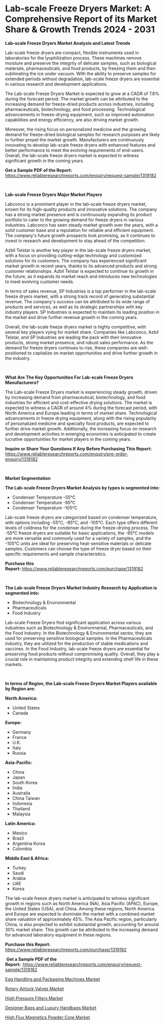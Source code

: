 <p><h1>Lab-scale Freeze Dryers Market: A Comprehensive Report of its Market Share & Growth Trends 2024 - 2031</h1></p><p><strong>Lab-scale Freeze Dryers Market Analysis and Latest Trends</strong></p>
<p><p>Lab-scale freeze dryers are compact, flexible instruments used in laboratories for the lyophilization process. These machines remove moisture and preserve the integrity of delicate samples, such as biological materials, pharmaceuticals, and food products, by freezing them and then sublimating the ice under vacuum. With the ability to preserve samples for extended periods without degradation, lab-scale freeze dryers are essential in various research and development applications.</p><p>The Lab-scale Freeze Dryers Market is expected to grow at a CAGR of 7.8% during the forecast period. The market growth can be attributed to the increasing demand for freeze-dried products across industries, including pharmaceuticals, biotechnology, and food processing. Technological advancements in freeze-drying equipment, such as improved automation capabilities and energy efficiency, are also driving market growth.</p><p>Moreover, the rising focus on personalized medicine and the growing demand for freeze-dried biological samples for research purposes are likely to further propel the market growth. Manufacturers are continuously innovating to develop lab-scale freeze dryers with enhanced features and better performance to meet the evolving requirements of end-users. Overall, the lab-scale freeze dryers market is expected to witness significant growth in the coming years.</p></p>
<p><strong>Get a Sample PDF of the Report:&nbsp;</strong> <a href="https://www.reliableresearchreports.com/enquiry/request-sample/1319182">https://www.reliableresearchreports.com/enquiry/request-sample/1319182</a></p>
<p>&nbsp;</p>
<p><strong>Lab-scale Freeze Dryers Major Market Players</strong></p>
<p><p>Labconco is a prominent player in the lab-scale freeze dryers market, known for its high-quality products and innovative solutions. The company has a strong market presence and is continuously expanding its product portfolio to cater to the growing demand for freeze dryers in various industries. Labconco has seen steady market growth over the years, with a solid customer base and a reputation for reliable and efficient equipment. The company's future growth prospects look promising, as it continues to invest in research and development to stay ahead of the competition.</p><p>Azbil Telstar is another key player in the lab-scale freeze dryers market, with a focus on providing cutting-edge technology and customized solutions for its customers. The company has experienced significant market growth in recent years, thanks to its advanced products and strong customer relationships. Azbil Telstar is expected to continue its growth in the future, as it expands its market reach and introduces new technologies to meet evolving customer needs.</p><p>In terms of sales revenue, SP Industries is a top performer in the lab-scale freeze dryers market, with a strong track record of generating substantial revenue. The company's success can be attributed to its wide range of products and services, as well as its strategic partnerships with key industry players. SP Industries is expected to maintain its leading position in the market and drive further revenue growth in the coming years.</p><p>Overall, the lab-scale freeze dryers market is highly competitive, with several key players vying for market share. Companies like Labconco, Azbil Telstar, and SP Industries are leading the pack with their innovative products, strong market presence, and robust sales performance. As the demand for freeze dryers continues to rise, these companies are well-positioned to capitalize on market opportunities and drive further growth in the industry.</p></p>
<p>&nbsp;</p>
<p><strong>What Are The Key Opportunities For Lab-scale Freeze Dryers Manufacturers?</strong></p>
<p><p>The Lab-scale Freeze Dryers market is experiencing steady growth, driven by increasing demand from pharmaceutical, biotechnology, and food industries for efficient and cost-effective drying solutions. The market is expected to witness a CAGR of around 4% during the forecast period, with North America and Europe leading in terms of market share. Technological advancements in freeze drying equipment, along with the rising popularity of personalized medicine and specialty food products, are expected to further drive market growth. Additionally, the increasing focus on research and development activities in emerging economies is anticipated to create lucrative opportunities for market players in the coming years.</p></p>
<p><strong>Inquire or Share Your Questions If Any Before Purchasing This Report:</strong> <a href="https://www.reliableresearchreports.com/enquiry/pre-order-enquiry/1319182">https://www.reliableresearchreports.com/enquiry/pre-order-enquiry/1319182</a></p>
<p>&nbsp;</p>
<p><strong>Market Segmentation</strong></p>
<p><strong>The Lab-scale Freeze Dryers Market Analysis by types is segmented into:</strong></p>
<p><ul><li>Condenser Temperature -55℃</li><li>Condenser Temperature -85℃</li><li>Condenser Temperature -105℃</li></ul></p>
<p><p>Lab-scale freeze dryers are categorized based on condenser temperature, with options including -55℃, -85℃, and -105℃. Each type offers different levels of coldness for the condenser during the freeze-drying process. The -55℃ freeze dryers are suitable for basic applications, the -85℃ models are more versatile and commonly used for a variety of samples, and the -105℃ units are ideal for preserving heat-sensitive materials or delicate samples. Customers can choose the type of freeze dryer based on their specific requirements and sample characteristics.</p></p>
<p><strong>Purchase this Report:&nbsp;</strong><a href="https://www.reliableresearchreports.com/purchase/1319182">https://www.reliableresearchreports.com/purchase/1319182</a></p>
<p>&nbsp;</p>
<p><strong>The Lab-scale Freeze Dryers Market Industry Research by Application is segmented into:</strong></p>
<p><ul><li>Biotechnology & Environmental</li><li>Pharmaceuticals</li><li>Food Industry</li></ul></p>
<p><p>Lab-scale Freeze Dryers find significant application across various industries such as Biotechnology & Environmental, Pharmaceuticals, and the Food Industry. In the Biotechnology & Environmental sector, they are used for preserving sensitive biological samples. In the Pharmaceuticals industry, they are utilized for the production of stable medications and vaccines. In the Food Industry, lab-scale freeze dryers are essential for preserving food products without compromising quality. Overall, they play a crucial role in maintaining product integrity and extending shelf life in these markets.</p></p>
<p>&nbsp;</p>
<p><strong>In terms of Region, the Lab-scale Freeze Dryers Market Players available by Region are:</strong></p>
<p>
    <p> <strong> North America: </strong>
        <ul>
            <li>United States</li>
            <li>Canada</li>
        </ul>
        </p> 
    <p> <strong> Europe: </strong>
        <ul>
            <li>Germany</li>
            <li>France</li>
            <li>U.K.</li>
            <li>Italy</li>
            <li>Russia</li>
        </ul>
        </p> 
    <p> <strong> Asia-Pacific: </strong>
        <ul>
            <li>China</li>
            <li>Japan</li>
            <li>South Korea</li>
            <li>India</li>
            <li>Australia</li>
            <li>China Taiwan</li>
            <li>Indonesia</li>
            <li>Thailand</li>
            <li>Malaysia</li>
        </ul>
        </p> 
    <p> <strong> Latin America: </strong>
        <ul>
            <li>Mexico</li>
            <li>Brazil</li>
            <li>Argentina Korea</li>
            <li>Colombia</li>
        </ul>
        </p> 
    <p> <strong> Middle East & Africa: </strong>
        <ul>
            <li>Turkey</li>
            <li>Saudi</li>
            <li>Arabia</li>
            <li>UAE</li>
            <li>Korea</li>
        </ul>
    </p>
    </p>
<p><p>The lab-scale freeze dryers market is anticipated to witness significant growth in regions such as North America (NA), Asia Pacific (APAC), Europe, the United States (USA), and China. Among these regions, North America and Europe are expected to dominate the market with a combined market share valuation of approximately 45%. The Asia Pacific region, particularly China, is also projected to exhibit substantial growth, accounting for around 30% market share. This growth can be attributed to the increasing demand for advanced laboratory equipment in these regions.</p></p>
<p><strong>Purchase this Report: </strong><a href="https://www.reliableresearchreports.com/purchase/1319182">https://www.reliableresearchreports.com/purchase/1319182</a></p>
<p>&nbsp;<strong>Get a Sample PDF of the Report:&nbsp;&nbsp;</strong><a href="https://www.reliableresearchreports.com/enquiry/request-sample/1319182">https://www.reliableresearchreports.com/enquiry/request-sample/1319182</a></p>
<p><strong></strong></p>
<p><p><a href="https://github.com/shotows/Market-Research-Report-List-1/blob/main/egg-handling-and-packaging-machines-market.md">Egg Handling and Packaging Machines Market</a></p><p><a href="https://adventurous-uranium-ef9.notion.site/Rotary-Airlock-Valves-Market-Share-Market-New-Trends-Analysis-Report-By-Type-By-Application-By-E-85c1b6e0437f47778b3373d6f707b7d8">Rotary Airlock Valves Market</a></p><p><a href="https://extreme-scabiosa-c81.notion.site/High-Pressure-Filters-Market-Research-Report-Reveals-The-Latest-Trends-And-Opportunities-of-this-Mar-9af14eebf24549e382b13ea36671256e">High Pressure Filters Market</a></p><p><a href="https://view.publitas.com/reportprime-1/designer-bags-and-luxury-handbags-market-furnish-information-about-market-size-market-share-market-dynamics-and-projections-spanning-from-2024-to-2031/">Designer Bags and Luxury Handbags Market</a></p><p><a href="https://github.com/Sinjinluong3e0awx2m195k76/Market-Research-Report-List-1/blob/main/high-flux-magnetics-powder-core-market.md">High Flux Magnetics Powder Core Market</a></p></p>